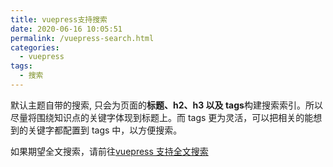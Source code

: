 ```yaml
---
title: vuepress支持搜索
date: 2020-06-16 10:05:51
permalink: /vuepress-search.html
categories:
  - vuepress
tags:
  - 搜索
---
```


默认主题自带的搜索, 只会为页面的**标题、h2、h3 以及 tags**构建搜索索引。所以尽量将围绕知识点的关键字体现到标题上。而 tags 更为灵活，可以把相关的能想到的关键字都配置到 tags 中，以方便搜索。

如果期望全文搜索，请前往[vuepress 支持全文搜索](/vuepress-fulltext-search.html)
